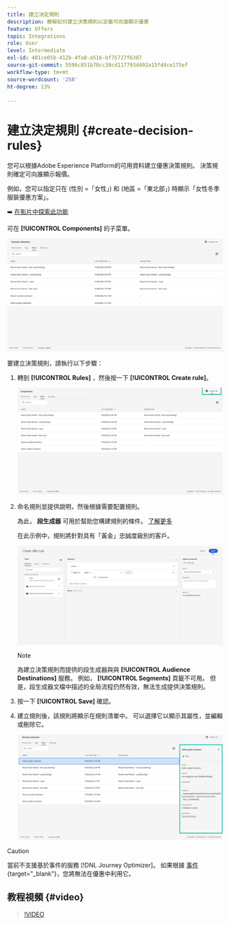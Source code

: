 ```yaml
---
title: 建立決定規則
description: 瞭解如何建立決策規則以定義可向誰顯示優惠
feature: Offers
topic: Integrations
role: User
level: Intermediate
exl-id: 401ce05b-412b-4fa0-a516-bf75727f6387
source-git-commit: 5596c851b70cc38cd117793d492a15fd4ce175ef
workflow-type: tm+mt
source-wordcount: '258'
ht-degree: 13%

---
```


# 建立決定規則 {#create-decision-rules}

您可以根據Adobe Experience Platform的可用資料建立優惠決策規則。 決策規則確定可向誰顯示報價。

例如，您可以指定只在 (性別 =「女性」) 和 (地區 =「東北部」) 時顯示「女性冬季服裝優惠方案」。

➡️ [在影片中探索此功能](#video)

可在 **[!UICONTROL Components]** 的子菜單。

![](../assets/decision_rules_list.png)

要建立決策規則，請執行以下步驟：

1. 轉到 **[!UICONTROL Rules]** ，然後按一下 **[!UICONTROL Create rule]**。

   ![](../assets/offers_decision_rule_creation.png)

1. 命名規則並提供說明，然後根據需要配置規則。

   為此， **段生成器** 可用於幫助您構建規則的條件。 [了解更多](../../segment/about-segments.md)

   在此示例中，規則將針對具有「黃金」忠誠度級別的客戶。

   ![](../assets/offers_decision_rule_creation_segment.png)

   >[!NOTE]
   >
   >為建立決策規則而提供的段生成器與與 **[!UICONTROL Audience Destinations]** 服務。 例如， **[!UICONTROL Segments]** 頁籤不可用。 但是，段生成器文檔中描述的全局流程仍然有效，無法生成提供決策規則。

1. 按一下 **[!UICONTROL Save]** 確認。

1. 建立規則後，該規則將顯示在規則清單中。 可以選擇它以顯示其屬性，並編輯或刪除它。

   ![](../assets/rule_created.png)

>[!CAUTION]
>
>當前不支援基於事件的服務 [!DNL Journey Optimizer]。 如果根據 [事件](https://experienceleague.adobe.com/docs/experience-platform/segmentation/ui/segment-builder.html?lang=en#events){target=&quot;_blank&quot;}，您將無法在優惠中利用它。

## 教程視頻 {#video}

>[!VIDEO](https://video.tv.adobe.com/v/329373?quality=12)
